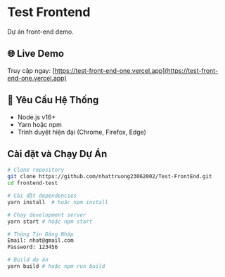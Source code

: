# Test Frontend

Dự án front-end demo.

## 🌐 Live  Demo

Truy cập ngay: [https://test-front-end-one.vercel.app](https://test-front-end-one.vercel.app)

## 📌 Yêu Cầu Hệ Thống

- Node.js v16+
- Yarn hoặc npm
- Trình duyệt hiện đại (Chrome, Firefox, Edge)

## Cài đặt và Chạy Dự Án

```bash
# Clone repository
git clone https://github.com/nhattruong23062002/Test-FrontEnd.git
cd frontend-test

# Cài đặt dependencies
yarn install  # hoặc npm install

# Chạy development server
yarn start # hoặc npm start

# Thông Tin Đăng Nhập
Email: nhat@gmail.com
Password: 123456

# Build dự án
yarn build # hoặc npm run build


